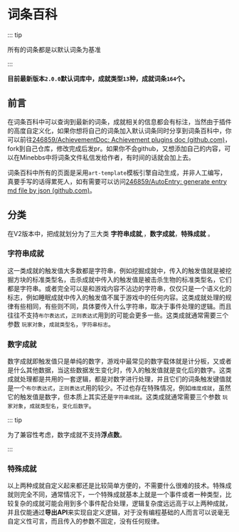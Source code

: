 # 词条百科

::: tip

所有的词条都是以默认词条为基准

:::

**目前最新版本`2.0.0`默认词库中，成就类型`13`种，成就词条`164`个。**



## 前言

在词条百科中可以查询到最新的词条，成就相关的信息都会有标注，当然由于插件的高度自定义化，如果你想将自己的词条加入默认词条同时分享到词条百科中，你可以前往[246859/AchievementDoc: Achievement plugins doc (github.com)](https://github.com/246859/AchievementDoc)，fork到自己仓库，修改完成后发pr。如果你不会github，又想添加自己的内容，可以在Minebbs中将词条文件私信发给作者，有时间的话就会加上去。

词条百科中所有的页面是采用`art-template`模板引擎自动生成，并非人工编写，真要手写的话得累死人，如有需要可以访问[246859/AutoEntry: generate entry md file by json (github.com)](https://github.com/246859/AutoEntry)。



## 分类

在V2版本中，把成就划分为了三大类 **字符串成就**,，**数字成就**，**特殊成就** 。



### 字符串成就

这一类成就的触发值大多数都是字符串，例如挖掘成就中，传入的触发值就是被挖掘方块的标准类型名，击杀成就中传入的触发值是被击杀生物的标准类型名，它们都是字符串。或者完全可以是和游戏内容不沾边的字符串，仅仅只是一个语义化的标志，例如睡眠成就中传入的触发值不属于游戏中的任何内容。这类成就处理的规律有些相同，有些则不同，具体要传入什么字符串，取决于事件处理的逻辑。而且往往不支持`布尔表达式`，`正则表达式`用到的可能会更多一些。这类成就通常需要三个参数 `玩家对象`，`成就类型名`，`字符串标志`。



### 数字成就

数字成就即触发值只是单纯的数字，游戏中最常见的数字载体就是计分板，又或者是什么其他数据，当这些数据发生变化时，传入的触发值就是变化后的数字。这类成就处理都是共用的一套逻辑，都是对数字进行处理，并且它们的词条触发键值就是一个`布尔表达式`，`正则表达式`用的较少。不过也存在特殊情况，例如`维度成就`，虽然它的触发值是数字，但本质上其实还是`字符串成就`。这类成就通常需要三个参数 `玩家对象`，`成就类型名`，`变化后数字`。

::: tip

为了兼容性考虑，数字成就不支持**浮点数**。

:::



### 特殊成就

以上两种成就自定义起来都还是比较简单方便的，不需要什么很难的技术。特殊成就则完全不同，通常情况下，一个特殊成就基本上就是一个事件或者一种类型，比较复杂的成就可能会用到多个事件配合处理，逻辑复杂度远远高于以上两种成就，并且仅能通过**导出API**来实现自定义逻辑，对于没有编程基础的人而言可以说毫无自定义性可言，而且传入的参数不固定，没有任何规律。
